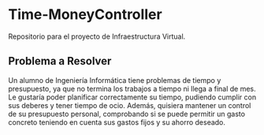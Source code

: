 # Time-MoneyController
Repositorio para el proyecto de Infraestructura Virtual.
## Problema a Resolver
Un alumno de Ingeniería Informática tiene problemas de tiempo y presupuesto, ya que no termina los trabajos a tiempo ni llega a final de mes. Le gustaría poder planificar correctamente su tiempo, pudiendo cumplir con sus deberes y tener tiempo de ocio. Además, quisiera mantener un control de su presupuesto personal, comprobando si se puede permitir un gasto concreto teniendo en cuenta sus gastos fijos y su ahorro deseado. 
